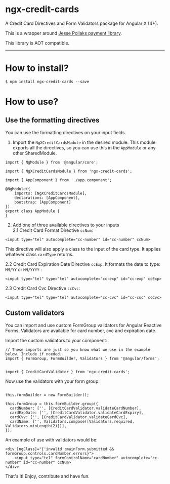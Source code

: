 # ngx-credit-cards
A Credit Card Directives and Form Validators package for Angular X (4+).  

This is a wrapper around [Jesse Pollaks payment library](https://github.com/jessepollak/payment).

This library is AOT compatible.  

---  
# How to install?  

`$ npm install ngx-credit-cards --save`    

# How to use?

## Use the formatting directives  
You can use the formatting directives on your input fields.

1. Import the `NgXCreditCardsModule` in the desired module. This module exports all the directives, so you can use this in the `AppModule` or any other SharedModule.

```
import { NgModule } from '@angular/core';

import { NgXCreditCardsModule } from 'ngx-credit-cards';

import { AppComponent } from './app.component';

@NgModule({
    imports: [NgXCreditCardsModule],
    declarations: [AppComponent],
    bootstrap: [AppComponent]
})
export class AppModule {
}
```  

2. Add one of three available directives to your inputs   
2.1  Credit Card Format Directive `ccNum`:  
```
<input type="tel" autocomplete="cc-number" id="cc-number" ccNum>
```
This directive will also apply a class to the input of the card type. It applies whatever class `cardType` returns.  

2.2 Credit Card Expiration Date Directive `ccExp`. It formats the date to type: `MM/YY` or `MM/YYYY` :
```
<input type="tel" type="tel" autocomplete="cc-exp" id="cc-exp" ccExp>
```
2.3 Credit Card Cvc Directive `ccCvc`:
```
<input type="tel" type="tel" autocomplete="cc-cvc" id="cc-csc" ccCvc>
```  

## Custom validators  

You can import and use custom FormGroup validators for Angular Reactive Forms. Validators are available for card number, cvc and expiration date.   

Import the custom validators to your component:
```
// These imports are just so you know what we use in the example below. Include if needed.
import { FormGroup, FormBuilder, Validators } from '@angular/forms';


import { CreditCardValidator } from 'ngx-credit-cards';
```    
 
Now use the validators with your form group:
```

this.formBuilder = new FormBuilder();

this.formGroup = this.formBuilder.group({
  cardNumber: ['', [CreditCardValidator.validateCardNumber],
  cardExpDate: ['', [CreditCardValidator.validateCardExpiry],
  cardCvv: ['', [CreditCardValidator.validateCardCvc],
  cardName: ['', Validators.compose([Validators.required, Validators.minLength(2)])],
});
```

An example of use with validators would be:
```
<div [ngClass]="{'invalid':mainForm.submitted && formGroup.controls.cardNumber.errors}">
	<input type="tel" formControlName="cardNumber" autocomplete="cc-number" id="cc-number" ccNum>
</div>
```  

That's it! Enjoy, contribute and have fun.  



